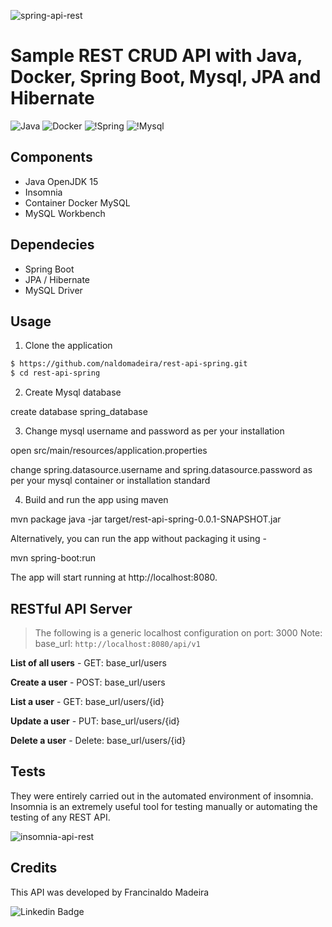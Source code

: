 ![spring-api-rest](https://user-images.githubusercontent.com/1483851/111202285-7475b780-85a2-11eb-8b3b-a0fa302c8426.png)

# Sample REST CRUD API with Java, Docker, Spring Boot, Mysql, JPA and Hibernate
![Java](https://img.shields.io/badge/Java-ED8B00?style=for-the-badge&logo=java&logoColor=white)
![Docker](https://img.shields.io/badge/Docker-2CA5E0?style=for-the-badge&logo=docker&logoColor=white)
![!Spring](https://img.shields.io/badge/Spring-6DB33F?style=for-the-badge&logo=spring&logoColor=white)
![!Mysql](https://img.shields.io/badge/MySQL-00000F?style=for-the-badge&logo=mysql&logoColor=white)

## Components
- Java OpenJDK 15
- Insomnia
- Container Docker MySQL
- MySQL Workbench

## Dependecies
- Spring Boot
- JPA / Hibernate
- MySQL Driver

## Usage

1. Clone the application
```sh
$ https://github.com/naldomadeira/rest-api-spring.git
$ cd rest-api-spring
```
2. Create Mysql database

create database spring_database

3. Change mysql username and password as per your installation

open src/main/resources/application.properties

change spring.datasource.username and spring.datasource.password as per your mysql container or installation standard

4. Build and run the app using maven

mvn package
java -jar target/rest-api-spring-0.0.1-SNAPSHOT.jar

Alternatively, you can run the app without packaging it using -

mvn spring-boot:run

The app will start running at http://localhost:8080.

## RESTful API Server
> The following is a generic localhost configuration on port: 3000
> Note: base_url: `http://localhost:8080/api/v1`

**List of all users** - GET: base_url/users

**Create a user** - POST: base_url/users

**List a user** - GET: base_url/users/{id}

**Update a user** - PUT: base_url/users/{id}

**Delete a user** - Delete: base_url/users/{id}

## Tests
They were entirely carried out in the automated environment of insomnia. Insomnia is an extremely useful tool for testing manually or automating the testing of any REST API.

![insomnia-api-rest](https://user-images.githubusercontent.com/1483851/111201462-90c52480-85a1-11eb-82d7-42cedb758aac.PNG)
## Credits
This API was developed by Francinaldo Madeira

![Linkedin Badge](https://img.shields.io/badge/-LinkedIn-blue?style=flat-square&logo=Linkedin&logoColor=white&link=https://www.linkedin.com/in/francinaldomadeira/)